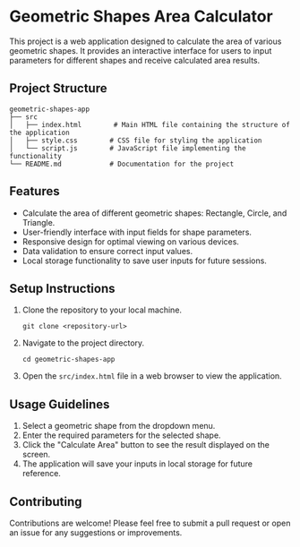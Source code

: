 # Geometric Shapes Area Calculator

This project is a web application designed to calculate the area of various geometric shapes. It provides an interactive interface for users to input parameters for different shapes and receive calculated area results.

## Project Structure

```
geometric-shapes-app
├── src
│   ├── index.html        # Main HTML file containing the structure of the application
│   ├── style.css        # CSS file for styling the application
│   └── script.js        # JavaScript file implementing the functionality
└── README.md            # Documentation for the project
```

## Features

- Calculate the area of different geometric shapes: Rectangle, Circle, and Triangle.
- User-friendly interface with input fields for shape parameters.
- Responsive design for optimal viewing on various devices.
- Data validation to ensure correct input values.
- Local storage functionality to save user inputs for future sessions.

## Setup Instructions

1. Clone the repository to your local machine.
   ```
   git clone <repository-url>
   ```
2. Navigate to the project directory.
   ```
   cd geometric-shapes-app
   ```
3. Open the `src/index.html` file in a web browser to view the application.

## Usage Guidelines

1. Select a geometric shape from the dropdown menu.
2. Enter the required parameters for the selected shape.
3. Click the "Calculate Area" button to see the result displayed on the screen.
4. The application will save your inputs in local storage for future reference.

## Contributing

Contributions are welcome! Please feel free to submit a pull request or open an issue for any suggestions or improvements.